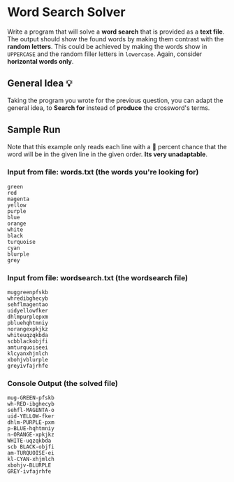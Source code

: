 # Word Search Solver
Write a program that will solve a **word search** that is provided as a **text file**. The output should show the found words by making them contrast with the **random letters**. This could be achieved by making the words show in `UPPERCASE` and the random filler letters in `lowercase`. Again, consider **horizontal words only**.

## General Idea :bulb:
Taking the program you wrote for the previous question, you can adapt the general idea, to **Search for** instead of **produce** the crossword's terms.

## Sample Run
Note that this example only reads each line with a :100: percent chance that the word will be in the given line in the given order. **Its very unadaptable**.

### Input from file: words.txt (the words you're looking for)
```
green
red
magenta
yellow
purple
blue
orange
white
black
turquoise
cyan
blurple
grey
```

### Input from file: wordsearch.txt (the wordsearch file)
```
muggreenpfskb
whredibghecyb
sehflmagentao
uidyellowfker
dhlmpurplepxm
pbluehqhtmniy
norangexpkjkz
whiteuqzqkbda
scbblackobjfi
amturquoiseei
klcyanxhjmlch
xbohjvblurple
greyivfajrhfe
```

### Console Output (the solved file)
```
mug-GREEN-pfskb
wh-RED-ibghecyb
sehfl-MAGENTA-o
uid-YELLOW-fker
dhlm-PURPLE-pxm
p-BLUE-hqhtmniy
n-ORANGE-xpkjkz
WHITE-uqzqkbda
scb BLACK-objfi
am-TURQUOISE-ei
kl-CYAN-xhjmlch
xbohjv-BLURPLE
GREY-ivfajrhfe
```

